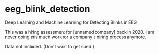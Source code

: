 # eeg_blink_detection
Deep Learning and Machine Learning for Detecting Blinks in EEG

This was a hiring assessment for [unnamed company] back in 2020. I am never doing this much work for a company's hiring process anymore.

Data not included. (Don't want to get sued.)
